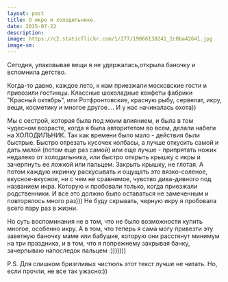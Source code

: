 ```yaml
---
layout: post
title: О икре и холодильнике. 
date: 2015-07-22
description: 
image: https://c2.staticflickr.com/1/277/19066130241_2c0ba42641.jpg
image-sm: 
---
```

<p>Сегодня, упаковывая вещи я не удержалась,открыла баночку и вспомнила детство. </p>
<p>Когда-то давно, каждое лето, к нам приезжали московские гости и привозили гостинцы. Классные шоколадные конфеты фабрики "Красный октябрь", или Ротфронтовские, красную рыбу, сервелат, икру, вещи, косметику и многое другое.... И  у нас начиналась охота))</p>
<p>Мы с сестрой, которая была под моим влиянием, и была в том чудесном возрасте, когда я была авторитетом во всем, делали набеги на ХОЛОДИЛЬНИК. Так как времени было мало - действия были быстрые. Быстро отрезать кусочек колбасы, а лучше откусить самой и дать малой (потом еще раз самой) или еще лучше - припрятать ножик недалеко от холодильника, или быстро открыть крышку с икры и зачерпнуть ее ложкой или пальцем. Закрыть крышку, не глотая. А потом каждую икринку раскусывать и ощущать это вязко-соленое, вкусное-вкусное, ни с чем не сравнимое, чувство дива-дивного под названием икра. Которую и пробовали только, когда приезжали родственники. И все это должно было оставаться не замеченным и повторялось много раз))) Не буду скрывать, черную икру я пробовала всего пару раз в жизни. </p>
<p>Но суть воспоминания не в том, что не было возможности купить многое, особенно икру. А в том, что теперь я сама могу привезти эту заветную баночку маме или бабушке, которую они расстянут минимум на три праздника, и в том, что я попрежнему закрывая банку, зачерпываю напоследок пальцем :))))))) </p>
<p>P.S. Для слишком бризгливых чистюль этот текст лучше не читать. Но, если прочли, не все так ужасно:))</p>
